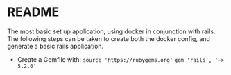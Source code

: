 # README

The most basic set up application, using docker in conjunction with rails.
The following steps can be taken to create both the docker config, and generate a basic rails application.

* Create a Gemfile with: `source 'https://rubygems.org'`
`gem 'rails', '~> 5.2.0'`
